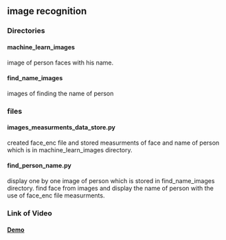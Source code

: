 ## image recognition

### Directories

#### machine_learn_images
image of person faces with his name.

#### find_name_images
images of finding the name of person

### files
#### images_measurments_data_store.py
created face_enc file and stored measurments of face and name of person which is  in machine_learn_images directory.

#### find_person_name.py
display one by one image of person which is stored in find_name_images directory.
find face from images and display the name of person with the use of face_enc file measurments.

### Link of Video
#### [Demo](https://choosealicense.com/licenses/mit/)
